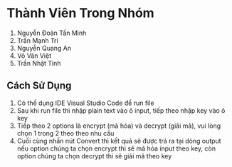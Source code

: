 # Thành Viên Trong Nhóm
1. Nguyễn Đoàn Tấn Minh
2. Trần Mạnh Trí
3. Nguyễn Quang An
4. Võ Văn Việt
5. Trần Nhật Tình

## Cách Sử Dụng
1. Có thể dụng IDE Visual Studio Code để run file
2. Sau khi run file thì nhập plain text vào ô input, tiếp theo nhập key vào ô key
4. Tiếp theo 2 options là encrypt (mã hóa) và decrypt (giãi mã), vui lòng chọn 1 trong 2 theo theo nhu cầu
5. Cuối cùng nhấn nút Convert thì kết quả sẽ được trả ra tại dòng output nếu option chúng ta chọn encrypt thì sẽ mã hóa input theo key, còn option chúng ta chọn decrypt thì sẽ giải mã theo key
